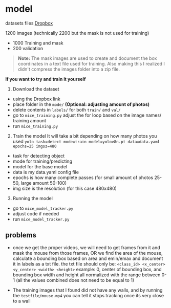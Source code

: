 # model

datasets files [Dropbox](https://www.dropbox.com/scl/fo/wd9gvzql5w8d2kxg38gi2/AF5AMotHkhLMNTQ9eVyNRPo?rlkey=q89nz18d0w3cstpk6w4dvrlb2&st=82v3fdtu&dl=0)

1200 images (technically 2200 but the mask is not used for training)
- 1000 Training and mask
- 200 validation

> **Note:** The mask images are used to create and document the box coordinates in a text file used for training. Also making this I realized I didn't compress the images folder into a zip file.

**If you want to try and train it yourself**

1. Download the dataset
- using the Dropbox link
- place folder in the `mode/`
**(Optional: adjusting amount of photos)**
- delete contents in `labels/` for both `train/` and `val/`
- go to `mice_training.py` adjust the for loop based on the image names/ training amount
- run `mice_training.py`

2. Train the model 
It will take a bit depending on how many photos you used 
`yolo task=detect mode=train model=yolov8n.pt data=data.yaml epochs=25 imgsz=480`
- task for detecting object
- mode for training/predicting
- model for the base model
- data is my data.yaml config file
- epochs is how many complete passes 
(for small amount of photos 25-50, large amount 50-100)
- img size is the resolution (for this case 480x480)

3. Running the model
- go to `mice_model_tracker.py`
- adjust code if needed
- run `mice_model_tracker.py`

## problems

- once we get the proper videos, we will need to get frames from it and mask the mouse from those frames, OR we find the area of the mouse, calculate a bounding box based on area and emin/emax and document it in labels as a txt file. the txt file should only be:
`<class_id> <x_center> <y_center> <width> <height>`
example: 0, center of bounding box, and bounding box width and height
all normalized with the range between 0-1 
(all the values combined does not need to be equal to 1)

- The training images that I found did not have any walls, and by running the `testfile/mouse.mp4` you can tell it stops tracking once its very close to a wall

